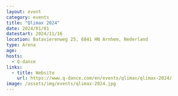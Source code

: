 ```yaml
---
layout: event
category: events
title: "Qlimax 2024"
date: 2024/01/01
datestart: 2024/11/16
location: Batavierenweg 25, 6841 HN Arnhem, Nederland
type: Arena
age:
hosts:
  - Q-dance
links:
  - title: Website
    url: https://www.q-dance.com/en/events/qlimax/qlimax-2024/
image: /assets/img/events/qlimax-2024.jpg
---
```

